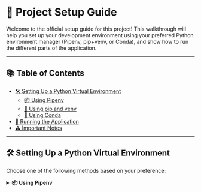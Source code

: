 # 🚀 Project Setup Guide

Welcome to the official setup guide for this project! This walkthrough will help you set up your development environment using your preferred Python environment manager (Pipenv, pip+venv, or Conda), and show how to run the different parts of the application.

---

## 📚 Table of Contents

- [🛠 Setting Up a Python Virtual Environment](#🛠-setting-up-a-python-virtual-environment)
  - [📦 Using Pipenv](#📦-using-pipenv)
  - [🐍 Using pip and venv](#🐍-using-pip-and-venv)
  - [🍃 Using Conda](#🍃-using-conda)
- [🏃 Running the Application](#🏃-running-the-application)
- [⚠️ Important Notes](#⚠️-important-notes)

---

## 🛠 Setting Up a Python Virtual Environment

Choose one of the following methods based on your preference:

<details>
<summary><strong>📦 Using Pipenv</strong></summary>

1. Install Pipenv:
 
Install project dependencies:




pipenv install
Activate the environment:




pipenv shell
 <details> <summary><strong>🐍 Using pip and venv</strong></summary>
Create a virtual environment:




python -m venv venv
Activate the environment:

macOS/Linux:




source venv/bin/activate
Windows:




venv\Scripts\activate
Install dependencies:




pip install -r requirements.txt
 <details> <summary><strong>🍃 Using Conda</strong></summary>
Create an environment:




conda create --name myenv python=3.11
Activate the environment:




conda activate myenv
Install dependencies:




pip install -r requirements.txt

🏃 Running the Application
The project is divided into three phases. Run them individually in the terminal:

📌 Phase 1: Create AI Agent



python ai_agent.py
⚙️ Phase 2: Setup Backend with FastAPI



python backend.py
💻 Phase 3: Setup Frontend with Streamlit



python frontend.py
⚠️ Important Notes
✅ Ensure the backend (backend.py) is running in a separate terminal before launching the frontend.

🧠 Tip
To keep everything tidy and manageable, consider using tmux or multiple terminal tabs/windows to run each phase.

Made with ❤️ by [YourName or GitHub handle]
